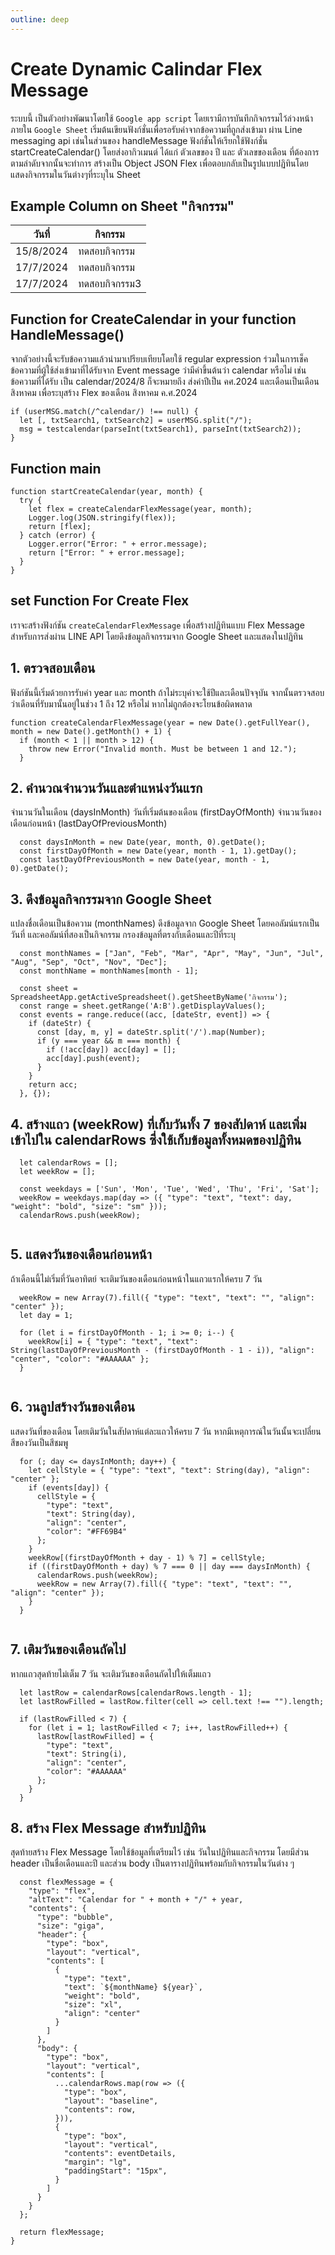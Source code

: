 ```yaml
---
outline: deep
---
```


# Create Dynamic Calindar Flex Message 
ระบบนี้ เป็นตัวอย่างพัฒนาโดยใช้ `Google app script` โดยเรามีการบันทึกกิจกรรมไว้ล่วงหน้าภายใน `Google Sheet`
เริ่มต้นเขียนฟังก์ชั่นเพื่อรอรับค่าจากข้อความที่ถูกส่งเข้ามา ผ่าน Line messaging api เช่นในส่วนของ handleMessage ฟังก์ชั่นให้เรียกใช้ฟังก์ชั่น startCreateCalendar() โดยส่งอากิวเมนต์ ได้แก่ ตัวเลขของ ปี และ ตัวเลขของเดือน ที่ต้องการตามลำดับจากนั้นจะทำการ สร้างเป็น Object JSON Flex เพื่อตอบกลับเป็นรูปแบบปฏิทินโดยแสดงกิจกรรมในวันต่างๆที่ระบุใน Sheet 

## Example Column on Sheet "กิจกรรม"
| วันที่        | กิจกรรม          |
|--------------|-------------------|
| 15/8/2024    | ทดสอบกิจกรรม      |
| 17/7/2024    | ทดสอบกิจกรรม      |
| 17/7/2024    | ทดสอบกิจกรรม3     |


## Function for CreateCalendar in your function HandleMessage()
จากตัวอย่างนี้จะรับข้อความแล้วนำมาเปรียบเทียบโดยใช้ regular expression ร่วมในการเช็คข้อความที่ผู้ใช้ส่งเข้ามาที่ได้รับจาก Event message ว่ามีคำขึ้นต้นว่า calendar หรือไม่ เช่นข้อความที่ได้รับ เป็น calendar/2024/8 ก็จะหมายถึง ส่งค่าปีเป็น คศ.2024 และเดือนเป็นเดือนสิงหาคม เพื่อระบุสร้าง Flex ของเดือน สิงหาคม ค.ศ.2024 
````JS
if (userMSG.match(/^calendar/) !== null) {
  let [, txtSearch1, txtSearch2] = userMSG.split("/");
  msg = testcalendar(parseInt(txtSearch1), parseInt(txtSearch2));
}
````
## Function main
````JS
function startCreateCalendar(year, month) {
  try {
    let flex = createCalendarFlexMessage(year, month);
    Logger.log(JSON.stringify(flex));
    return [flex];
  } catch (error) {
    Logger.error("Error: " + error.message);
    return ["Error: " + error.message];
  }
}
````
## set Function For Create Flex
เราจะสร้างฟังก์ชัน `createCalendarFlexMessage` เพื่อสร้างปฏิทินแบบ Flex Message สำหรับการส่งผ่าน LINE API โดยดึงข้อมูลกิจกรรมจาก Google Sheet และแสดงในปฏิทิน

## 1. ตรวจสอบเดือน
ฟังก์ชันนี้เริ่มด้วยการรับค่า year และ month ถ้าไม่ระบุค่าจะใช้ปีและเดือนปัจจุบัน จากนั้นตรวจสอบว่าเดือนที่รับมานั้นอยู่ในช่วง 1 ถึง 12 หรือไม่ หากไม่ถูกต้องจะโยนข้อผิดพลาด
````JS
function createCalendarFlexMessage(year = new Date().getFullYear(), month = new Date().getMonth() + 1) {
  if (month < 1 || month > 12) {
    throw new Error("Invalid month. Must be between 1 and 12.");
  }
````



## 2. คำนวณจำนวนวันและตำแหน่งวันแรก
จำนวนวันในเดือน (daysInMonth)
วันที่เริ่มต้นของเดือน (firstDayOfMonth)
จำนวนวันของเดือนก่อนหน้า (lastDayOfPreviousMonth)

````JS
  const daysInMonth = new Date(year, month, 0).getDate();
  const firstDayOfMonth = new Date(year, month - 1, 1).getDay();
  const lastDayOfPreviousMonth = new Date(year, month - 1, 0).getDate();

````

## 3. ดึงข้อมูลกิจกรรมจาก Google Sheet
แปลงชื่อเดือนเป็นข้อความ (monthNames)
ดึงข้อมูลจาก Google Sheet โดยคอลัมน์แรกเป็นวันที่ และคอลัมน์ที่สองเป็นกิจกรรม
กรองข้อมูลที่ตรงกับเดือนและปีที่ระบุ
````JS
  const monthNames = ["Jan", "Feb", "Mar", "Apr", "May", "Jun", "Jul", "Aug", "Sep", "Oct", "Nov", "Dec"];
  const monthName = monthNames[month - 1];

  const sheet = SpreadsheetApp.getActiveSpreadsheet().getSheetByName('กิจกรรม');
  const range = sheet.getRange('A:B').getDisplayValues();
  const events = range.reduce((acc, [dateStr, event]) => {
    if (dateStr) {
      const [day, m, y] = dateStr.split('/').map(Number);
      if (y === year && m === month) {
        if (!acc[day]) acc[day] = [];
        acc[day].push(event);
      }
    }
    return acc;
  }, {});

````

## 4. สร้างแถว (weekRow) ที่เก็บวันทั้ง 7 ของสัปดาห์ และเพิ่มเข้าไปใน calendarRows ซึ่งใช้เก็บข้อมูลทั้งหมดของปฏิทิน

````JS
  let calendarRows = [];
  let weekRow = [];

  const weekdays = ['Sun', 'Mon', 'Tue', 'Wed', 'Thu', 'Fri', 'Sat'];
  weekRow = weekdays.map(day => ({ "type": "text", "text": day, "weight": "bold", "size": "sm" }));
  calendarRows.push(weekRow);


````

## 5. แสดงวันของเดือนก่อนหน้า
ถ้าเดือนนี้ไม่เริ่มที่วันอาทิตย์ จะเติมวันของเดือนก่อนหน้าในแถวแรกให้ครบ 7 วัน
````JS
  weekRow = new Array(7).fill({ "type": "text", "text": "", "align": "center" });
  let day = 1;

  for (let i = firstDayOfMonth - 1; i >= 0; i--) {
    weekRow[i] = { "type": "text", "text": String(lastDayOfPreviousMonth - (firstDayOfMonth - 1 - i)), "align": "center", "color": "#AAAAAA" };
  }


````
## 6. วนลูปสร้างวันของเดือน
แสดงวันที่ของเดือน โดยเติมวันในสัปดาห์แต่ละแถวให้ครบ 7 วัน หากมีเหตุการณ์ในวันนั้นจะเปลี่ยนสีของวันเป็นสีชมพู

````JS
  for (; day <= daysInMonth; day++) {
    let cellStyle = { "type": "text", "text": String(day), "align": "center" };
    if (events[day]) {
      cellStyle = {
        "type": "text",
        "text": String(day),
        "align": "center",
        "color": "#FF69B4"
      };
    }
    weekRow[(firstDayOfMonth + day - 1) % 7] = cellStyle;
    if ((firstDayOfMonth + day) % 7 === 0 || day === daysInMonth) {
      calendarRows.push(weekRow);
      weekRow = new Array(7).fill({ "type": "text", "text": "", "align": "center" });
    }
  }


````

## 7. เติมวันของเดือนถัดไป
หากแถวสุดท้ายไม่เต็ม 7 วัน จะเติมวันของเดือนถัดไปให้เต็มแถว
````JS
  let lastRow = calendarRows[calendarRows.length - 1];
  let lastRowFilled = lastRow.filter(cell => cell.text !== "").length;

  if (lastRowFilled < 7) {
    for (let i = 1; lastRowFilled < 7; i++, lastRowFilled++) {
      lastRow[lastRowFilled] = {
        "type": "text",
        "text": String(i),
        "align": "center",
        "color": "#AAAAAA"
      };
    }
  }
````

## 8. สร้าง Flex Message สำหรับปฏิทิน
สุดท้ายสร้าง Flex Message โดยใช้ข้อมูลที่เตรียมไว้ เช่น วันในปฏิทินและกิจกรรม โดยมีส่วน header เป็นชื่อเดือนและปี และส่วน body เป็นตารางปฏิทินพร้อมกับกิจกรรมในวันต่าง ๆ

````JS
  const flexMessage = {
    "type": "flex",
    "altText": "Calendar for " + month + "/" + year,
    "contents": {
      "type": "bubble",
      "size": "giga",
      "header": {
        "type": "box",
        "layout": "vertical",
        "contents": [
          {
            "type": "text",
            "text": `${monthName} ${year}`,
            "weight": "bold",
            "size": "xl",
            "align": "center"
          }
        ]
      },
      "body": {
        "type": "box",
        "layout": "vertical",
        "contents": [
          ...calendarRows.map(row => ({
            "type": "box",
            "layout": "baseline",
            "contents": row,
          })),
          {
            "type": "box",
            "layout": "vertical",
            "contents": eventDetails,
            "margin": "lg",
            "paddingStart": "15px",
          }
        ]
      }
    }
  };

  return flexMessage;
}
````

